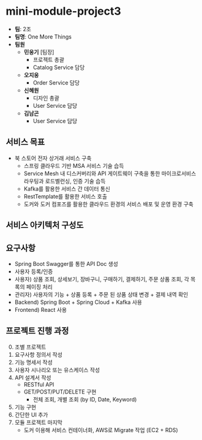 # mini-module-project3
* **팀**: 2조
* **팀명**: One More Things
* **팀원**
    - **민웅기** [팀장]
        - 프로젝트 총괄
        - Catalog Service 담당
    - **오지웅**
        - Order Service 담당
    - **신혜원**
        - 디자인 총괄
        - User Service 담당
    - **김남곤**
        - User Service 담당

## 서비스 목표
* 북 스토어 전자 상거래 서비스 구축
    - 스프링 클라우드 기반 MSA 서비스 기술 습득
    - Service Mesh 내 디스커버리와 API 게이트웨이 구축을 통한 마이크로서비스 라우팅과 로드벨런싱, 인증 기술 습득
    - Kafka를 활용한 서비스 간 데이터 통신
    - RestTemplate를 활용한 서비스 호출
    - 도커와 도커 컴포즈를 활용한 클라우드 환경의 서비스 배포 및 운영 환경 구축

## 서비스 아키텍처 구성도


## 요구사항
- Spring Boot Swagger를 통한 API Doc 생성
- 사용자 등록/인증
- 사용자) 상품 조회, 상세보기, 장바구니, 구매하기, 결제하기, 주문 상품 조회, 각 목록의 페이징 처리
- 관리자) 사용자의 기능 + 상품 등록 + 주문 된 상품 상태 변경 + 결제 내역 확인
- Backend) Spring Boot + Spring Cloud + Kafka 사용 
- Frontend) React 사용

## 프로젝트 진행 과정
0. 조별 프로젝트
1. 요구사항 정의서 작성
2. 기능 명세서 작성
3. 사용자 시나리오 또는 유스케이스 작성
4. API 설계서 작성 
    - RESTful API
    - GET/POST/PUT/DELETE 구현 
        - 전체 조회, 개별 조회 (by ID, Date, Keyword)
5. 기능 구현
6. 간단한 UI 추가 
7. 모듈 프로젝트 마지막
    - 도커 이용해 서비스 컨테이너화, AWS로 Migrate 작업 (EC2 + RDS)
